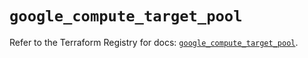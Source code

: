 # `google_compute_target_pool`

Refer to the Terraform Registry for docs: [`google_compute_target_pool`](https://registry.terraform.io/providers/hashicorp/google/6.42.0/docs/resources/compute_target_pool).
